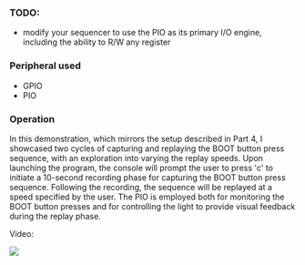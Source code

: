 ### TODO:

- modify your sequencer to use the PIO as its primary I/O engine, including the ability to R/W any register 





### Peripheral used

- GPIO
- PIO

### Operation 

In this demonstration, which mirrors the setup described in Part 4, I showcased two cycles of capturing and replaying the BOOT button press sequence, with an exploration into varying the replay speeds.
Upon launching the program, the console will prompt the user to press 'c' to initiate a 10-second recording phase for capturing the BOOT button press sequence. Following the recording, the sequence will be replayed at a speed specified by the user. The PIO is employed both for monitoring the BOOT button presses and for controlling the light to provide visual feedback during the replay phase.

Video: 

![](IMG_3325.gif)